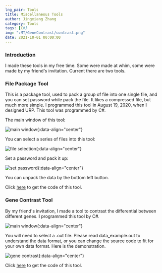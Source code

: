 ```yaml
---
lng_pair: Tools
title: Miscellaneous Tools
author: Jingxiang Zhang
category: Tools
tags: [C#]
img: ":MT/GeneContrast/contrast.png"
date: 2021-10-01 00:00:00
---
```


### Introduction
<!-- outline-start -->I made these tools in my free time. Some were made at whim, some were made by my friend's invitation.<!-- outline-end --> Current there are two tools.

### File Package Tool

This is a package tool, used to pack a group of file into one single file, and you can set password while pack the file. It likes a compressed file, but much more simple. I programmed this tool in August 19, 2020, when I designed URP. This tool was programmed by C#.

The main window of this tool:

![main window](:MT/Pack/main.png){:data-align="center"}

You can select a series of files into this tool:

![file selection](:MT/Pack/drop_data.png){:data-align="center"}

Set a password and pack it up:

![set password](:MT/Pack/pack.png){:data-align="center"}

You can unpack the data by the bottom left button.

Click [here](https://github.com/Jingxiang-Zhang/package_tool_Csharp) to get the code of this tool.

### Gene Contrast Tool

By my friend's invitation, I made a tool to contrast the differential between different genes. I programmed this tool by C#.

![main window](:MT/GeneContrast/main.png){:data-align="center"}

You will need to select a .out file. Please read data_example.out to understand the data format, or you can change the source code to fit for your own data format. Here is the demonstration.

![gene contrast](:MT/GeneContrast/contrast.png){:data-align="center"}

Click [here](https://github.com/Jingxiang-Zhang/gene_contrast_Csharp) to get the code of this tool.
